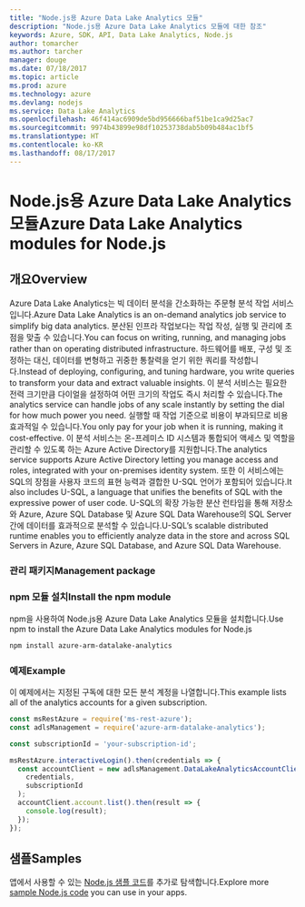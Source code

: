 ```yaml
---
title: "Node.js용 Azure Data Lake Analytics 모듈"
description: "Node.js용 Azure Data Lake Analytics 모듈에 대한 참조"
keywords: Azure, SDK, API, Data Lake Analytics, Node.js
author: tomarcher
ms.author: tarcher
manager: douge
ms.date: 07/18/2017
ms.topic: article
ms.prod: azure
ms.technology: azure
ms.devlang: nodejs
ms.service: Data Lake Analytics
ms.openlocfilehash: 46f414ac6909de5bd956666baf51be1ca9d25ac7
ms.sourcegitcommit: 9974b43899e98df10253738dab5b09b484ac1bf5
ms.translationtype: HT
ms.contentlocale: ko-KR
ms.lasthandoff: 08/17/2017
---
```

# <a name="azure-data-lake-analytics-modules-for-nodejs"></a><span data-ttu-id="c68c6-104">Node.js용 Azure Data Lake Analytics 모듈</span><span class="sxs-lookup"><span data-stu-id="c68c6-104">Azure Data Lake Analytics modules for Node.js</span></span>

## <a name="overview"></a><span data-ttu-id="c68c6-105">개요</span><span class="sxs-lookup"><span data-stu-id="c68c6-105">Overview</span></span>
<span data-ttu-id="c68c6-106">Azure Data Lake Analytics는 빅 데이터 분석을 간소화하는 주문형 분석 작업 서비스입니다.</span><span class="sxs-lookup"><span data-stu-id="c68c6-106">Azure Data Lake Analytics is an on-demand analytics job service to simplify big data analytics.</span></span> <span data-ttu-id="c68c6-107">분산된 인프라 작업보다는 작업 작성, 실행 및 관리에 초점을 맞출 수 있습니다.</span><span class="sxs-lookup"><span data-stu-id="c68c6-107">You can focus on writing, running, and managing jobs rather than on operating distributed infrastructure.</span></span> <span data-ttu-id="c68c6-108">하드웨어를 배포, 구성 및 조정하는 대신, 데이터를 변형하고 귀중한 통찰력을 얻기 위한 쿼리를 작성합니다.</span><span class="sxs-lookup"><span data-stu-id="c68c6-108">Instead of deploying, configuring, and tuning hardware, you write queries to transform your data and extract valuable insights.</span></span> <span data-ttu-id="c68c6-109">이 분석 서비스는 필요한 전력 크기만큼 다이얼을 설정하여 어떤 크기의 작업도 즉시 처리할 수 있습니다.</span><span class="sxs-lookup"><span data-stu-id="c68c6-109">The analytics service can handle jobs of any scale instantly by setting the dial for how much power you need.</span></span> <span data-ttu-id="c68c6-110">실행할 때 작업 기준으로 비용이 부과되므로 비용 효과적일 수 있습니다.</span><span class="sxs-lookup"><span data-stu-id="c68c6-110">You only pay for your job when it is running, making it cost-effective.</span></span> <span data-ttu-id="c68c6-111">이 분석 서비스는 온-프레미스 ID 시스템과 통합되어 액세스 및 역할을 관리할 수 있도록 하는 Azure Active Directory를 지원합니다.</span><span class="sxs-lookup"><span data-stu-id="c68c6-111">The analytics service supports Azure Active Directory letting you manage access and roles, integrated with your on-premises identity system.</span></span> <span data-ttu-id="c68c6-112">또한 이 서비스에는 SQL의 장점을 사용자 코드의 표현 능력과 결합한 U-SQL 언어가 포함되어 있습니다.</span><span class="sxs-lookup"><span data-stu-id="c68c6-112">It also includes U-SQL, a language that unifies the benefits of SQL with the expressive power of user code.</span></span> <span data-ttu-id="c68c6-113">U-SQL의 확장 가능한 분산 런타임을 통해 저장소와 Azure, Azure SQL Database 및 Azure SQL Data Warehouse의 SQL Server 간에 데이터를 효과적으로 분석할 수 있습니다.</span><span class="sxs-lookup"><span data-stu-id="c68c6-113">U-SQL’s scalable distributed runtime enables you to efficiently analyze data in the store and across SQL Servers in Azure, Azure SQL Database, and Azure SQL Data Warehouse.</span></span>

### <a name="management-package"></a><span data-ttu-id="c68c6-114">관리 패키지</span><span class="sxs-lookup"><span data-stu-id="c68c6-114">Management package</span></span>

### <a name="install-the-npm-module"></a><span data-ttu-id="c68c6-115">npm 모듈 설치</span><span class="sxs-lookup"><span data-stu-id="c68c6-115">Install the npm module</span></span>

<span data-ttu-id="c68c6-116">npm을 사용하여 Node.js용 Azure Data Lake Analytics 모듈을 설치합니다.</span><span class="sxs-lookup"><span data-stu-id="c68c6-116">Use npm to install the Azure Data Lake Analytics modules for Node.js</span></span>

```bash
npm install azure-arm-datalake-analytics
```

### <a name="example"></a><span data-ttu-id="c68c6-117">예제</span><span class="sxs-lookup"><span data-stu-id="c68c6-117">Example</span></span>

<span data-ttu-id="c68c6-118">이 예제에서는 지정된 구독에 대한 모든 분석 계정을 나열합니다.</span><span class="sxs-lookup"><span data-stu-id="c68c6-118">This example lists all of the analytics accounts for a given subscription.</span></span>

```javascript
const msRestAzure = require('ms-rest-azure');
const adlsManagement = require('azure-arm-datalake-analytics');

const subscriptionId = 'your-subscription-id';

msRestAzure.interactiveLogin().then(credentials => {
  const accountClient = new adlsManagement.DataLakeAnalyticsAccountClient(
    credentials,
    subscriptionId
  );
  accountClient.account.list().then(result => {
    console.log(result);
  });
});
```

## <a name="samples"></a><span data-ttu-id="c68c6-119">샘플</span><span class="sxs-lookup"><span data-stu-id="c68c6-119">Samples</span></span>

<span data-ttu-id="c68c6-120">앱에서 사용할 수 있는 [Node.js 샘플 코드](https://azure.microsoft.com/resources/samples/?platform=nodejs)를 추가로 탐색합니다.</span><span class="sxs-lookup"><span data-stu-id="c68c6-120">Explore more [sample Node.js code](https://azure.microsoft.com/resources/samples/?platform=nodejs) you can use in your apps.</span></span>
